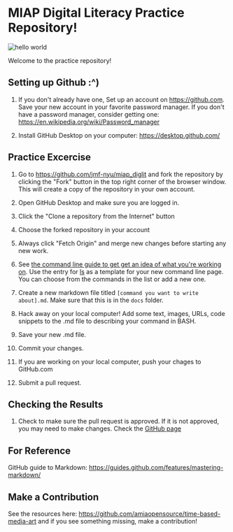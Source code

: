 # MIAP Digital Literacy Practice Repository!

![hello world](helloworld.png)

Welcome to the practice repository! 

## Setting up Github :^)

1. If you don't already have one, Set up an account on <https://github.com>. Save your new account in your favorite password manager. If you don't have a password manager, consider getting one: <https://en.wikipedia.org/wiki/Password_manager>

2. Install GitHub Desktop on your computer: <https://desktop.github.com/>

## Practice Excercise

1. Go to <https://github.com/jmf-nyu/miap_diglit> and fork the repository by clicking the "Fork" button in the top right corner of the browser window. This will create a copy of the repository in your own account.

2. Open GitHub Desktop and make sure you are logged in.

3. Click the "Clone a repository from the Internet" button

4. Choose the forked repository in your account

5. Always click "Fetch Origin" and merge new changes before starting any new work.

6. See [the command line guide to get get an idea of what you're working on](/docs/index.md). Use the entry for [ls](/docs/ls.md) as a template for your new command line page. You can choose from the commands in the list or add a new one.
7. Create a new markdown file titled `[command you want to write about].md`. Make sure that this is in the `docs` folder.
8. Hack away on your local computer! Add some text, images, URLs, code snippets to the .md file to describing your command in BASH.
9. Save your new .md file.
10. Commit your changes.
11. If you are working on your local computer, push your chages to GitHub.com
12. Submit a pull request.

## Checking the Results

1. Check to make sure the pull request is approved. If it is not approved, you may need to make changes. Check the [GitHub page](https://jmf-nyu.github.io/miap_diglit/)

## For Reference
GitHub guide to Markdown: <https://guides.github.com/features/mastering-markdown/>

## Make a Contribution
See the resources here: <https://github.com/amiaopensource/time-based-media-art> and if you see something missing, make a contribution!
